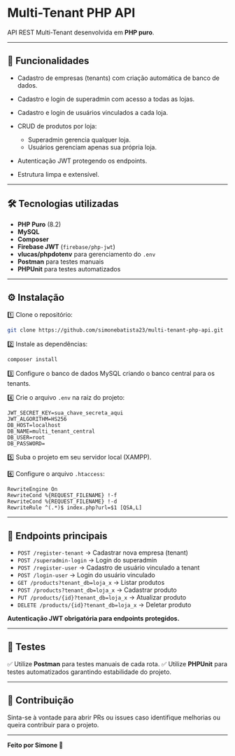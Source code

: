 # Multi-Tenant PHP API

API REST Multi-Tenant desenvolvida em **PHP puro**.

---

## 🚀 Funcionalidades

* Cadastro de empresas (tenants) com criação automática de banco de dados.
* Cadastro e login de superadmin com acesso a todas as lojas.
* Cadastro e login de usuários vinculados a cada loja.
* CRUD de produtos por loja:

  * Superadmin gerencia qualquer loja.
  * Usuários gerenciam apenas sua própria loja.
* Autenticação JWT protegendo os endpoints.
* Estrutura limpa e extensível.

---

## 🛠️ Tecnologias utilizadas

* **PHP Puro** (8.2)
* **MySQL**
* **Composer**
* **Firebase JWT** (`firebase/php-jwt`)
* **vlucas/phpdotenv** para gerenciamento do `.env`
* **Postman** para testes manuais
* **PHPUnit** para testes automatizados

---

## ⚙️ Instalação

1️⃣ Clone o repositório:

```bash
git clone https://github.com/simonebatista23/multi-tenant-php-api.git
```

2️⃣ Instale as dependências:

```bash
composer install
```

3️⃣ Configure o banco de dados MySQL criando o banco central para os tenants.

4️⃣ Crie o arquivo `.env` na raiz do projeto:

```
JWT_SECRET_KEY=sua_chave_secreta_aqui
JWT_ALGORITHM=HS256
DB_HOST=localhost
DB_NAME=multi_tenant_central
DB_USER=root
DB_PASSWORD=
```

5️⃣ Suba o projeto em seu servidor local (XAMPP).

6️⃣ Configure o arquivo `.htaccess`:

```
RewriteEngine On
RewriteCond %{REQUEST_FILENAME} !-f
RewriteCond %{REQUEST_FILENAME} !-d
RewriteRule ^(.*)$ index.php?url=$1 [QSA,L]
```

---

## 📲 Endpoints principais

* `POST /register-tenant` → Cadastrar nova empresa (tenant)
* `POST /superadmin-login` → Login do superadmin
* `POST /register-user` → Cadastro de usuário vinculado a tenant
* `POST /login-user` → Login do usuário vinculado
* `GET /products?tenant_db=loja_x` → Listar produtos
* `POST /products?tenant_db=loja_x` → Cadastrar produto
* `PUT /products/{id}?tenant_db=loja_x` → Atualizar produto
* `DELETE /products/{id}?tenant_db=loja_x` → Deletar produto

**Autenticação JWT obrigatória para endpoints protegidos.**

---

## 🧪 Testes

✅ Utilize **Postman** para testes manuais de cada rota.
✅ Utilize **PHPUnit** para testes automatizados garantindo estabilidade do projeto.

---


## 🤝 Contribuição

Sinta-se à vontade para abrir PRs ou issues caso identifique melhorias ou queira contribuir para o projeto.

---


**Feito por Simone 🚀**
